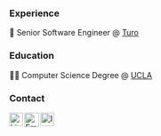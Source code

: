 ### Experience
🚙 Senior Software Engineer @ [Turo](https://www.turo.com)

### Education
👨‍💻 Computer Science Degree @ [UCLA](https://www.ucla.edu)

### Contact
<html>
 <a href="https://in.linkedin.com/in/nwtsai">
  <img align="left" alt="LinkedIn" width="24px" src="https://github.com/piyushP7pravin/piyushP7pravin/blob/master/Linkedin.svg" />
 </a>
 <a href="mailto:nwtsai@gmail.com">
   <img align="left" alt="Email" width="26px" src="https://github.com/piyushP7pravin/piyushP7pravin/blob/master/Gmail.svg" />
 </a>
 <a href="https://www.instagram.com/nathantsai/">
   <img align="left" alt="Instagram" width="24px" src="https://github.com/piyushP7pravin/piyushP7pravin/blob/master/Instagram.svg" />
 </a>
</html>
